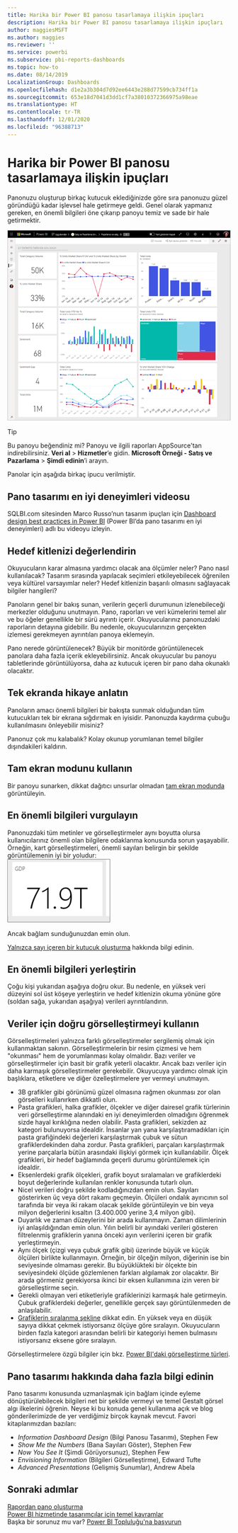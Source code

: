 ```yaml
---
title: Harika bir Power BI panosu tasarlamaya ilişkin ipuçları
description: Harika bir Power BI panosu tasarlamaya ilişkin ipuçları
author: maggiesMSFT
ms.author: maggies
ms.reviewer: ''
ms.service: powerbi
ms.subservice: pbi-reports-dashboards
ms.topic: how-to
ms.date: 08/14/2019
LocalizationGroup: Dashboards
ms.openlocfilehash: d1e2a3b304d7d92ee6443e288d77599cb734ff1a
ms.sourcegitcommit: 653e18d7041d3dd1cf7a38010372366975a98eae
ms.translationtype: HT
ms.contentlocale: tr-TR
ms.lasthandoff: 12/01/2020
ms.locfileid: "96388713"
---
```

# <a name="tips-for-designing-a-great-power-bi-dashboard"></a>Harika bir Power BI panosu tasarlamaya ilişkin ipuçları
Panonuzu oluşturup birkaç kutucuk eklediğinizde göre sıra panonuzu güzel göründüğü kadar işlevsel hale getirmeye geldi. Genel olarak yapmanız gereken, en önemli bilgileri öne çıkarıp panoyu temiz ve sade bir hale getirmektir.

![Pazarlama ve satış örnek panosu](media/service-dashboards-design-tips/power-bi-marketing-sample-dashboard.png)

> [!TIP]
> Bu panoyu beğendiniz mi? Panoyu ve ilgili raporları AppSource'tan indirebilirsiniz. **Veri al** > **Hizmetler**’e gidin. **Microsoft Örneği - Satış ve Pazarlama** > **Şimdi edinin**’i arayın.

Panolar için aşağıda birkaç ipucu verilmiştir.

## <a name="dashboard-design-best-practices-video"></a>Pano tasarımı en iyi deneyimleri videosu

SQLBI.com sitesinden Marco Russo’nun tasarım ipuçları için [Dashboard design best practices in Power BI](https://www.youtube.com/watch?v=-tdkUYrzrio) (Power BI’da pano tasarımı en iyi deneyimleri) adlı bu videoyu izleyin.

## <a name="consider-your-audience"></a>Hedef kitlenizi değerlendirin
Okuyucuların karar almasına yardımcı olacak ana ölçümler neler? Pano nasıl kullanılacak? Tasarım sırasında yapılacak seçimleri etkileyebilecek öğrenilen veya kültürel varsayımlar neler? Hedef kitlenizin başarılı olmasını sağlayacak bilgiler hangileri?

Panoların genel bir bakış sunan, verilerin geçerli durumunun izlenebileceği merkezler olduğunu unutmayın. Pano, raporları ve veri kümelerini temel alır ve bu öğeler genellikle bir sürü ayrıntı içerir. Okuyucularınız panonuzdaki raporların detayına gidebilir. Bu nedenle, okuyucularınızın gerçekten izlemesi gerekmeyen ayrıntıları panoya eklemeyin.

Pano nerede görüntülenecek? Büyük bir monitörde görüntülenecek panolara daha fazla içerik ekleyebilirsiniz. Ancak okuyucular bu panoyu tabletlerinde görüntülüyorsa, daha az kutucuk içeren bir pano daha okunaklı olacaktır.

## <a name="tell-a-story-on-one-screen"></a>Tek ekranda hikaye anlatın
Panoların amacı önemli bilgileri bir bakışta sunmak olduğundan tüm kutucukları tek bir ekrana sığdırmak en iyisidir. Panonuzda kaydırma çubuğu kullanılmasını önleyebilir misiniz?

Panonuz çok mu kalabalık?  Kolay okunup yorumlanan temel bilgiler dışındakileri kaldırın.

## <a name="make-use-of-full-screen-mode"></a>Tam ekran modunu kullanın
Bir panoyu sunarken, dikkat dağıtıcı unsurlar olmadan [tam ekran modunda](../consumer/end-user-focus.md) görüntüleyin.

## <a name="accent-the-most-important-information"></a>En önemli bilgileri vurgulayın
Panonuzdaki tüm metinler ve görselleştirmeler aynı boyutta olursa kullanıcılarınız önemli olan bilgilere odaklanma konusunda sorun yaşayabilir. Örneğin, kart görselleştirmeleri, önemli sayıları belirgin bir şekilde görüntülemenin iyi bir yoludur:  
![Kart görselleştirmesi](media/service-dashboards-design-tips/pbi_card.png)

Ancak bağlam sunduğunuzdan emin olun.  

[Yalnızca sayı içeren bir kutucuk oluşturma](../visuals/power-bi-visualization-card.md) hakkında bilgi edinin.

## <a name="place-the-most-important-information"></a>En önemli bilgileri yerleştirin
Çoğu kişi yukarıdan aşağıya doğru okur. Bu nedenle, en yüksek veri düzeyini sol üst köşeye yerleştirin ve hedef kitlenizin okuma yönüne göre (soldan sağa, yukarıdan aşağıya) verileri ayrıntılandırın.

## <a name="use-the-right-visualization-for-the-data"></a>Veriler için doğru görselleştirmeyi kullanın
Görselleştirmeleri yalnızca farklı görselleştirmeler sergilemiş olmak için kullanmaktan sakının.  Görselleştirmelerin bir resim çizmesi ve hem "okunması" hem de yorumlanması kolay olmalıdır.  Bazı veriler ve görselleştirmeler için basit bir grafik yeterli olacaktır. Ancak bazı veriler için daha karmaşık görselleştirmeler gerekebilir. Okuyucuya yardımcı olmak için başlıklara, etiketlere ve diğer özelleştirmelere yer vermeyi unutmayın.  

* 3B grafikler gibi görünümü güzel olmasına rağmen okunması zor olan görselleri kullanırken dikkatli olun. 
* Pasta grafikleri, halka grafikler, ölçekler ve diğer dairesel grafik türlerinin veri görselleştirme alanındaki en iyi deneyimlerden olmadığını öğrenmek sizde hayal kırıklığına neden olabilir. Pasta grafikleri, sekizden az kategori bulunuyorsa idealdir. İnsanlar yan yana karşılaştıramadıkları için pasta grafiğindeki değerleri karşılaştırmak çubuk ve sütun grafiklerdekinden daha zordur. Pasta grafikleri, parçaları karşılaştırmak yerine parçalarla bütün arasındaki ilişkiyi görmek için kullanılabilir. Ölçek grafikleri, bir hedef bağlamında geçerli durumu görüntülemek için idealdir.
* Eksenlerdeki grafik ölçekleri, grafik boyut sıralamaları ve grafiklerdeki boyut değerlerinde kullanılan renkler konusunda tutarlı olun.
* Nicel verileri doğru şekilde kodladığınızdan emin olun. Sayıları gösterirken üç veya dört rakamı geçmeyin. Ölçüleri ondalık ayırıcının sol tarafında bir veya iki rakam olacak şekilde görüntüleyin ve bin veya milyon değerlerini kısaltın (3.400.000 yerine 3,4 milyon gibi).
* Duyarlık ve zaman düzeylerini bir arada kullanmayın. Zaman dilimlerinin iyi anlaşıldığından emin olun. Yılın belirli bir ayındaki verileri gösteren filtrelenmiş grafiklerin yanına önceki ayın verilerini içeren bir grafik yerleştirmeyin.
* Aynı ölçek (çizgi veya çubuk grafik gibi) üzerinde büyük ve küçük ölçüleri birlikte kullanmayın. Örneğin, bir ölçeğin milyon, diğerinin ise bin seviyesinde olmaması gerekir. Bu büyüklükteki bir ölçekte bin seviyesindeki ölçüde gözlemlenen farkları algılamak zor olacaktır. Bir arada görmeniz gerekiyorsa ikinci bir eksen kullanımına izin veren bir görselleştirme seçin.
* Gerekli olmayan veri etiketleriyle grafiklerinizi karmaşık hale getirmeyin. Çubuk grafiklerdeki değerler, genellikle gerçek sayı görüntülenmeden de anlaşılabilir.
* [Grafiklerin sıralanma şekline](../consumer/end-user-change-sort.md) dikkat edin. En yüksek veya en düşük sayıya dikkat çekmek istiyorsanız ölçüye göre sıralayın. Okuyucuların birden fazla kategori arasından belirli bir kategoriyi hemen bulmasını istiyorsanız eksene göre sıralayın.  

Görselleştirmelere özgü bilgiler için bkz. [Power BI'daki görselleştirme türleri](../visuals/power-bi-visualization-types-for-reports-and-q-and-a.md).  

## <a name="learn-more-about-dashboard-design"></a>Pano tasarımı hakkında daha fazla bilgi edinin
Pano tasarımı konusunda uzmanlaşmak için bağlam içinde eyleme dönüştürülebilecek bilgileri net bir şekilde vermeyi ve temel Gestalt görsel algı ilkelerini öğrenin. Neyse ki bu konuda genel kullanıma açık ve blog gönderilerimizde de yer verdiğimiz birçok kaynak mevcut. Favori kitaplarımızdan bazıları:

* *Information Dashboard Design* (Bilgi Panosu Tasarımı), Stephen Few  
* *Show Me the Numbers* (Bana Sayıları Göster), Stephen Few  
* *Now You See It* (Şimdi Görüyorsunuz), Stephen Few  
* *Envisioning Information* (Bilgileri Görselleştirme), Edward Tufte  
* *Advanced Presentations* (Gelişmiş Sunumlar), Andrew Abela   

## <a name="next-steps"></a>Sonraki adımlar
[Rapordan pano oluşturma](service-dashboard-create.md)  
[Power BI hizmetinde tasarımcılar için temel kavramlar](../fundamentals/service-basic-concepts.md)  
Başka bir sorunuz mu var? [Power BI Topluluğu'na başvurun](https://community.powerbi.com/)
